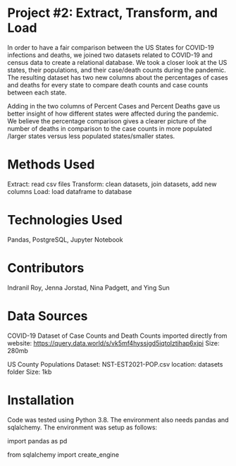 # Project #2: Extract, Transform, and Load 
In order to have a fair comparison between the US States for COVID-19 infections and deaths, we joined two datasets related to COVID-19 and census data to create a relational database. We took a closer look at the US states, their populations, and their case/death counts during the pandemic. The resulting dataset has two new columns about the percentages of cases and deaths for every state to compare death counts and case counts between each state.

Adding in the two columns of Percent Cases and Percent Deaths gave us better insight of how different states were affected during the pandemic. We believe the percentage comparison gives a clearer picture of the number of deaths in comparison to the case counts in more populated /larger states versus less populated states/smaller states.

# Methods Used
Extract: read csv files
Transform: clean datasets, join datasets, add new columns
Load: load dataframe to database

# Technologies Used
Pandas, PostgreSQL, Jupyter Notebook

# Contributors
Indranil Roy, Jenna Jorstad, Nina Padgett, and Ying Sun

# Data Sources
COVID-19 Dataset of Case Counts and Death Counts imported directly from website: https://query.data.world/s/vk5mf4hyssjgd5iqtolztihap6xjpi
Size: 280mb

US County Populations Dataset: NST-EST2021-POP.csv
location: datasets folder
Size: 1kb

# Installation
Code was tested using Python 3.8. The environment also needs pandas and sqlalchemy. The environment was setup as follows:

import pandas as pd

from sqlalchemy import create_engine
